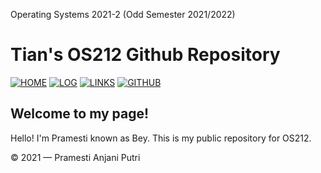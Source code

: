 Operating Systems 2021-2 (Odd Semester 2021/2022)

# Tian's OS212 Github Repository

[![HOME](https://img.shields.io/badge/-HOME-FFFF00?style=for-the-badge&logoColor=white)](.)
[![LOG](https://img.shields.io/badge/-LOG-FF0080?style=for-the-badge&logoColor=white)](TXT/mylog.txt)
[![LINKS](https://img.shields.io/badge/-LINKS-8000FF?style=for-the-badge&logoColor=white)](LINKS/)
[![GITHUB](https://img.shields.io/badge/GitHub-100000?style=for-the-badge&logo=github&logoColor=white)](https://github.com/tianpramesti/os212)

## Welcome to my page! 

Hello! I'm Pramesti known as Bey. This is my public repository for OS212.  


© 2021 — Pramesti Anjani Putri
